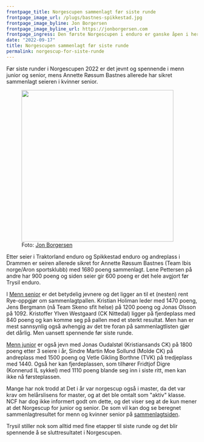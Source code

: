 ```yaml
---
frontpage_title: Norgescupen sammenlagt før siste runde
frontpage_image_url: /plugs/bastnes-spikkestad.jpg
frontpage_image_byline: Jon Borgersen
frontpage_image_byline_url: https://jonborgersen.com
frontpage_ingress: Den første Norgescupen i enduro er ganske åpen i herreklassene for junior og senior, mens kvinner senior allerede er avgjort før siste runde. Mange trodde det også var Norgescup for master, men det viser seg å ikke stemme.
date: "2022-09-17"
title: Norgescupen sammenlagt før siste runde
permalink: norgescup-for-siste-runde
---
```


Før siste runder i Norgescupen 2022 er det jevnt og spennende i menn junior og senior, mens Annette Røssum Bastnes allerede har sikret sammenlagt seieren i kvinner senior.

<figure class="text-image right">
  <img src="https://d1hoqbrdo21qk8.cloudfront.net/articles/bastnes-spikkestad.jpg" width="400" class="right">
    <figcaption class="byline">
      Foto: <a href="https://jonborgersen.com">Jon Borgersen</a>
    </figcaption>
</figure>

Etter seier i Traktorland enduro og Spikkestad enduro og andreplass i Drammen er seiren allerede sikret for Annette Røssum Bastnes (Team Ibis norge/Aron sportsklubb) med 1680 poeng sammenlagt. Lene Pettersen på andre har 900 poeng og siden seier gir 600 poeng er det hele avgjort før Trysil enduro.

I [Menn senior](/serie/615676283f67c332c8739a17b1bac659#Menn-senior) er det betydelig jevnere og det ligger an til et (nesten) rent Rye-oppgjør om sammenlagtpallen. Kristian Holiman leder med 1470 poeng, Jens Bergmann (nå Team Skeno sfit helse) på 1200 poeng og Jonas Olsson på 1092. Kristoffer Ylven Westgaard (CK Nittedal) ligger på fjerdeplass med 840 poeng og kan komme seg på pallen med et sterkt resultat. Men han er mest sannsynlig også avhengig av det tre foran på sammenlagtlisten gjør det dårlig. Men uansett spennende før siste runde.

[Menn junior](/serie/615676283f67c332c8739a17b1bac659#Menn-junior) er også jevn med Jonas Oudalstøl (Kristiansands CK) på 1800 poeng etter 3 seiere i år, Sindre Martin Moe Sollund (Molde CK) på andreplass med 1500 poeng og Vetle Gikling Borthne (TVK) på tredjeplass med 1440. Også her kan fjerdeplassen, som tilhører Fridtjof Digre (Konnerud IL sykkel) med 1110
poeng blande seg inn i siste ritt, men kan ikke nå førsteplassen.

Mange har nok trodd at Det i år var norgescup også i master, da det var krav om helårslisens for master, og at det ble omtalt som "aktiv" klasse. NCF har dog ikke informert godt om dette, og det viser seg at de kun mener at det Norgescup for junior og senior. De som vil kan dog se beregnet sammenlagtresultet for menn og kvinner senior på [sammenlagtsiden](/serie/615676283f67c332c8739a17b1bac659).

Trysil stiller nok som alltid med fine etapper til siste runde og det blir spennende å se sluttresultatet i Norgescupen.
